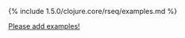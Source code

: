 {% include 1.5.0/clojure.core/rseq/examples.md %}

[Please add examples!](https://github.com/arrdem/grimoire/edit/master/_includes/1.6.0/clojure.core/rseq/examples.md)
